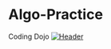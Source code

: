 # Algo-Practice
Coding Dojo
[![Header](https://raw.githubusercontent.com/MartinHeinz/<OWNER>/<OWNER>/readme_header.png "Header")](https://github.com/ZachKetner.dev/)
